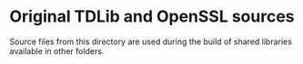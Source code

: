 # Original TDLib and OpenSSL sources

Source files from this directory are used during the build of shared libraries available in other folders.
